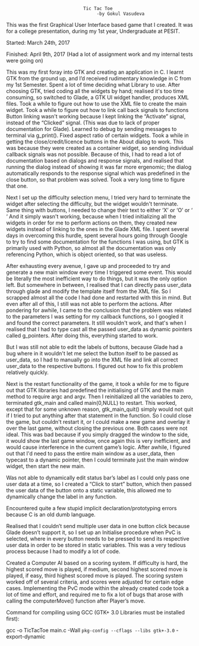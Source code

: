                               ﻿   Tic Tac Toe
                                      -by Gokul Vasudeva


This was the first Graphical User Interface based game that I created.
It was for a college presentation, during my 1st year, Undergraduate at PESIT.

Started: March 24th, 2017

Finished: April 9th, 2017  (Had a lot of assignment work and my internal tests were going on)


This was my first foray into GTK and creating an application in C.
I learnt GTK from the ground up, and I’d received rudimentary knowledge in C from my 1st Semester.
Spent a lot of time deciding what Library to use.
After choosing GTK, tried coding all the widgets by hand; realised it's
too time consuming, so switched to Glade, a GTK UI widget handler, produces XML files.
Took a while to figure out how to use the XML file to create the
main widget.
Took a while to figure out how to link call back signals to functions
Button linking wasn't working because I kept linking the “Activate” signal, instead of the
“Clicked” signal. (This was due to lack of proper documentation for Glade).
Learned to debug by sending messages to terminal via g_print().
Fixed aspect ratio of certain widgets.
Took a while in getting the close/credit/licence buttons in the About dialog to work.
This was because they were created as a container widget, so sending individual
callback signals was not possible. Because of this, I had to read a lot of
documentation based on dialogs and response signals, and realised that
running the dialog instead of showing it was far more ergenomic;
the dialog automatically responds to the response signal which was predefined in the close button,
so that problem was solved. Took a very long time to figure that one.


Next I set up the difficulty selection menu, I tried very hard to terminate the
widget after selecting the difficulty, but the widget wouldn't terminate.
Same thing with buttons, I needed to change their text to either ‘X’ or ‘O’ or ‘ ‘
And it simply wasn't working, because when I tried initializing all the widgets
in order for me to perform actions on them, they created new widgets instead of
linking to the ones in the Glade XML file. I spent several days in overcoming
this hurdle, spent several hours going through Google to try to find some
documentation for the functions I was using, but GTK is primarily used with
Python, so almost all the documentation was only referencing Python, which is
object oriented, so that was useless.


After exhausting every avenue, I gave up and proceeded to try and generate
a new main window every time I triggered some event. This would be literally the
most inefficient way to do things, but it was the only option left.
But somewhere in between, I realised that I can directly pass user_data through
glade and modify the template itself from the XML file.
So I scrapped almost all the code I had done and restarted with this in mind.
But even after all of this, I still was not able to perform the actions.
After pondering for awhile, I came to the conclusion that the problem was
related to the parameters I was setting for my callback functions, so I googled
it and found the correct parameters. It still wouldn't work, and that's when I
realised that I had to type cast all the passed user_data as dynamic pointers
called g_pointers. After doing this, everything started to work.


But I was still not able to edit the labels of buttons, because Glade had a bug
where in it wouldn't let me select the button itself to be passed as user_data,
so I had to manually go into the XML file and link all correct user_data to the
respective buttons. I figured out how to fix this problem relatively quickly.


Next is the restart functionality of the game, it took a while for me to figure
out that GTK libraries had predefined the initialising of GTK and the main method
to require argc and argv. Then I reinitialized all the variables to zero, terminated
gtk_main and called main(0,NULL) to restart. This worked, except that for some
unknown reason, gtk_main_quit() simply would not quit if I tried to put anything after that
statement in the function. So I could close the game, but couldn't restart it,
or I could make a new game and overlay it over the last game, without closing the previous one.
Both cases were not ideal.
This was bad because if you simply dragged the window to the side, it would show
the last game window, once again this is very inefficient, and would cause
interference in the current game’s logic. After awhile, I figured out that I'd need
to pass the entire main window as a user_data, then typecast to a dynamic pointer,
then I could terminate just the main window widget, then start the new main.


Was not able to dynamically edit status bar’s label as I could only pass one user data at a time,
so I created a “Click to start” button, which then passed the user data of the button onto a static variable,
this allowed me to dynamically change the label in any function.


Encountered quite a few stupid implicit declaration/prototyping errors because C is an old dumb language.


Realised that I couldn’t send multiple user data in one button click because Glade doesn’t support it,
so I set up an Initialise procedure when PvC is selected,
where in every button needs to be pressed to send its respective user data in order to be stored in static variables.
This was a very tedious process because I had to modify a lot of code.


Created a Computer AI based on a scoring system. If difficulty is hard,
the highest scored move is played, if medium, second highest scored move is played, if easy,
third highest scored move is played. The scoring system worked off of several criteria,
and scores were adjusted for certain edge cases.
Implementing the PvC mode within the already created code took a lot of time and effort,
and required me to fix a lot of bugs that arose with calling the computerMove() function after Player’s move.


Command for compiling using GCC (GTK+ 3.0 Libraries must be installed first):

gcc -o TicTacToe main.c -Wall `pkg-config --cflags --libs gtk+-3.0` -export-dynamic
